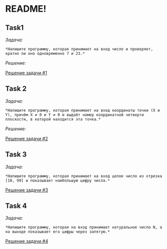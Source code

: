 # README!
## Task1
*Задача:*

`*Напишите программу, которая принимает на вход число и проверяет, кратно ли оно одновременно 7 и 23.*`

*Решение:*

[Решение задачи #1](.\Task1\Program.cs)

## Task 2

*Задача:*

`*Напишите программу, которая принимает на вход координаты точки (X и Y), причём X ≠ 0 и Y ≠ 0 и выдаёт номер координатной четверти плоскости, в которой находится эта точка.*`

*Решение:*

[Решение задачи #2](.\Task2\Program.cs)

## Task 3

*Задача:*

`*Напишите программу, которая принимает на вход целое число из отрезка [10, 99] и показывает наибольшую цифру числа.*`

[Решение задачи #3](.\Task3\Program.cs)

## Task 4

*Задача:*

`*Напишите программу, которая на вход принимает натуральное число N, а на выходе показывает его цифры через запятую.*`

[Решение задачи #4](.\Task4\Program.cs)


